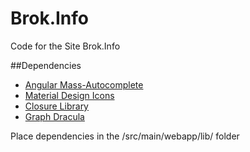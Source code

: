 # Brok.Info
Code for the Site Brok.Info

##Dependencies
* [Angular Mass-Autocomplete](https://github.com/hakib/MassAutocomplete)
* [Material Design Icons](https://github.com/google/material-design-icons)
* [Closure Library](https://github.com/google/closure-library)
* [Graph Dracula](https://github.com/strathausen/dracula)

Place dependencies in the /src/main/webapp/lib/ folder
